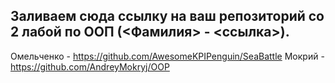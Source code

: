 ## Заливаем сюда ссылку на ваш репозиторий со 2 лабой по ООП (<Фамилия> - <ссылка>).

Омельченко - https://github.com/AwesomeKPIPenguin/SeaBattle 
Мокрий - https://github.com/AndreyMokryj/OOP
